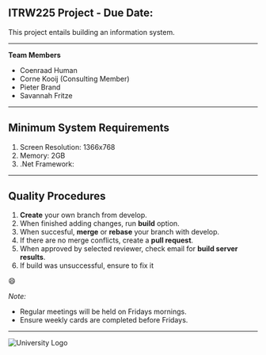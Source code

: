 ## ITRW225 Project - Due Date: 

This project entails building an information system.

---

**Team Members**
* Coenraad Human
* Corne Kooij (Consulting Member)
* Pieter Brand
* Savannah Fritze

---

## Minimum System Requirements

1. Screen Resolution: 1366x768
2. Memory: 2GB
3. .Net Framework: 

---

## Quality Procedures 

1. **Create** your own branch from develop.
2. When finished adding changes, run **build** option.
3. When succesful, **merge** or **rebase** your branch with develop.
4. If there are no merge conflicts, create a **pull request**.
5. When approved by selected reviewer, check email for **build server results**.
6. If build was unsuccessful, ensure to fix it 

:smile:

*Note:*
* Regular meetings will be held on Fridays mornings.
* Ensure weekly cards are completed before Fridays.

---

![University Logo](https://bitbucket.org/leafgreenitsolutions/mr_salad/raw/7028dbd50f2d2b055aa598ece3bbb2dc0ec875c8/Images/unnamed.jpg)

